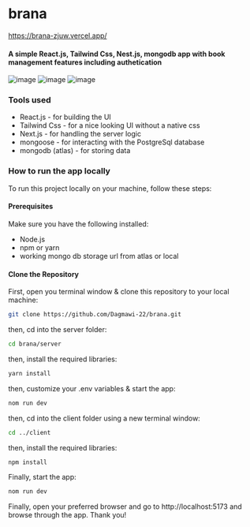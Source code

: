 # brana


https://brana-zjuw.vercel.app/

#### A simple React.js, Tailwind Css, Nest.js, mongodb app with book management features including authetication

![image](https://github.com/user-attachments/assets/80507d02-6a56-4e49-acc2-8bfabc10a818)
![image](https://github.com/user-attachments/assets/d5dcf60e-74bd-4f5c-826d-ca23c2dfcc76)
![image](https://github.com/user-attachments/assets/531a9316-5c4b-49f4-963e-84d6b7826dba)




### Tools used

- React.js - for building the UI
- Tailwind Css - for a nice looking UI without a native css
- Next.js - for handling the server logic
- mongoose - for interacting with the PostgreSql database
- mongodb (atlas) - for storing data

### How to run the app locally

To run this project locally on your machine, follow these steps:

#### Prerequisites

Make sure you have the following installed:
- Node.js
- npm or yarn
- working mongo db storage url from atlas or local 
  

#### Clone the Repository

First, open you terminal window & clone this repository to your local machine:
```bash
git clone https://github.com/Dagmawi-22/brana.git
```
then, cd into the server folder:

```bash
cd brana/server
```
then, install the required libraries:
```bash
yarn install
```

then, customize your .env variables & start the app:
```bash
nom run dev
```

then, cd into the client folder using a new terminal window:

```bash
cd ../client
```
then, install the required libraries:
```bash
npm install
```
Finally, start the app:
```bash
nom run dev
```

Finally, open your preferred browser and go to http://localhost:5173 and browse through the app.
Thank you!


